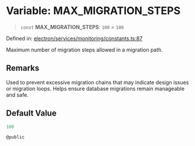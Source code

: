 # Variable: MAX\_MIGRATION\_STEPS

> `const` **MAX\_MIGRATION\_STEPS**: `100` = `100`

Defined in: [electron/services/monitoring/constants.ts:87](https://github.com/Nick2bad4u/Uptime-Watcher/blob/main/electron/services/monitoring/constants.ts#L87)

Maximum number of migration steps allowed in a migration path.

## Remarks

Used to prevent excessive migration chains that may indicate design issues or
migration loops. Helps ensure database migrations remain manageable and
safe.

## Default Value

```ts
100

@public
```
